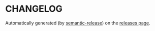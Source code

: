 # CHANGELOG

Automatically generated (by [semantic-release](https://github.com/semantic-release/semantic-release)) on the [releases page](https://github.com/iamturns/eslint-config-airbnb-typescript/releases).
